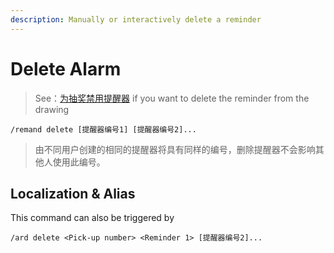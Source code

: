 ```yaml
---
description: Manually or interactively delete a reminder
---
```


# Delete Alarm

> See：[为抽奖禁用提醒器](disable.md) if you want to delete the reminder from the drawing

```
/remand delete [提醒器编号1] [提醒器编号2]...
```

> 由不同用户创建的相同的提醒器将具有同样的编号，删除提醒器不会影响其他人使用此编号。

## Localization & Alias

This command can also be triggered by

```
/ard delete <Pick-up number> <Reminder 1> [提醒器编号2]...
```
